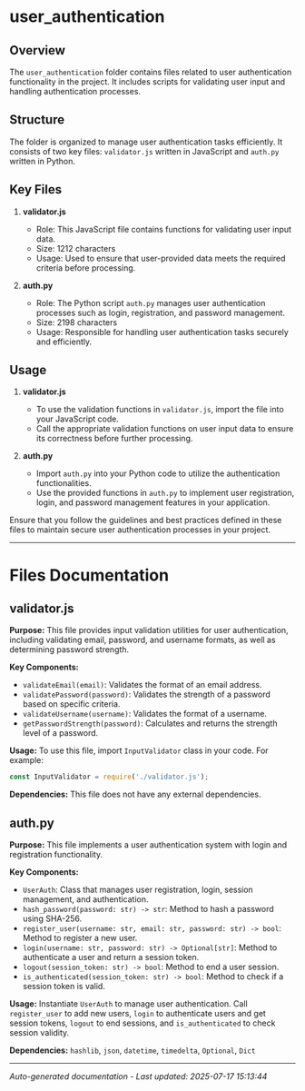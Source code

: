 # user_authentication

## Overview
The `user_authentication` folder contains files related to user authentication functionality in the project. It includes scripts for validating user input and handling authentication processes.

## Structure
The folder is organized to manage user authentication tasks efficiently. It consists of two key files: `validator.js` written in JavaScript and `auth.py` written in Python.

## Key Files
1. **validator.js**
   - Role: This JavaScript file contains functions for validating user input data.
   - Size: 1212 characters
   - Usage: Used to ensure that user-provided data meets the required criteria before processing.

2. **auth.py**
   - Role: The Python script `auth.py` manages user authentication processes such as login, registration, and password management.
   - Size: 2198 characters
   - Usage: Responsible for handling user authentication tasks securely and efficiently.

## Usage
1. **validator.js**
   - To use the validation functions in `validator.js`, import the file into your JavaScript code.
   - Call the appropriate validation functions on user input data to ensure its correctness before further processing.

2. **auth.py**
   - Import `auth.py` into your Python code to utilize the authentication functionalities.
   - Use the provided functions in `auth.py` to implement user registration, login, and password management features in your application.

Ensure that you follow the guidelines and best practices defined in these files to maintain secure user authentication processes in your project.

---

# Files Documentation

## validator.js

**Purpose:** This file provides input validation utilities for user authentication, including validating email, password, and username formats, as well as determining password strength.

**Key Components:**
- `validateEmail(email)`: Validates the format of an email address.
- `validatePassword(password)`: Validates the strength of a password based on specific criteria.
- `validateUsername(username)`: Validates the format of a username.
- `getPasswordStrength(password)`: Calculates and returns the strength level of a password.

**Usage:** To use this file, import `InputValidator` class in your code. For example:
```javascript
const InputValidator = require('./validator.js');
```

**Dependencies:** This file does not have any external dependencies.

## auth.py

**Purpose:** This file implements a user authentication system with login and registration functionality.

**Key Components:**
- `UserAuth`: Class that manages user registration, login, session management, and authentication.
- `hash_password(password: str) -> str`: Method to hash a password using SHA-256.
- `register_user(username: str, email: str, password: str) -> bool`: Method to register a new user.
- `login(username: str, password: str) -> Optional[str]`: Method to authenticate a user and return a session token.
- `logout(session_token: str) -> bool`: Method to end a user session.
- `is_authenticated(session_token: str) -> bool`: Method to check if a session token is valid.

**Usage:** Instantiate `UserAuth` to manage user authentication. Call `register_user` to add new users, `login` to authenticate users and get session tokens, `logout` to end sessions, and `is_authenticated` to check session validity.

**Dependencies:** `hashlib`, `json`, `datetime`, `timedelta`, `Optional`, `Dict`

---
*Auto-generated documentation - Last updated: 2025-07-17 15:13:44*
